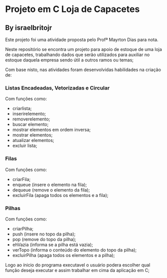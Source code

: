 # **Projeto em C Loja de Capacetes**
## By israelbritojr

Este projeto foi uma atividade proposta pelo Profª Mayrton Dias para nota.

Neste repositório se encontra um projeto para apoio de estoque de uma loja de capacetes, trabalhando dados que serão utilizados para auxiliar no estoque daquela empresa sendo útil a outros ramos ou temas;

Com base nisto, nas atividades foram desenvolvidas habilidades na criação de:

### **Listas Encadeadas, Vetorizadas e Circular**
Com funções como: 
 * criarlista;                      
 * inserirelemento;
 * removerelemento;
 * buscar elemento;
 * mostrar elementos em ordem inversa;
 * mostrar elementos;
 * atualizar elementos;
 * excluir lista;

### **Filas**
Com funções como:
  * criarFila;
  * enqueue (insere o elemento na fila); 
  * dequeue (remove o elemento da fila);
  * excluirFila (apaga todos os elementos e a fila);  

### **Pilhas**
Com funções como: 
 * criarPilha;
 * push (insere no topo da pilha); 
 * pop (remove do topo da pilha);
 * ehVazia (informa se a pilha está vazia); 
 * verTopo (informa o conteúdo do elemento do topo da pilha);
 * excluirPilha (apaga todos os elementos e a pilha);

Logo ao ínicio do programa executavel o usuário podera escolher qual função deseja executar e assim trabalhar em cima da aplicação em C;